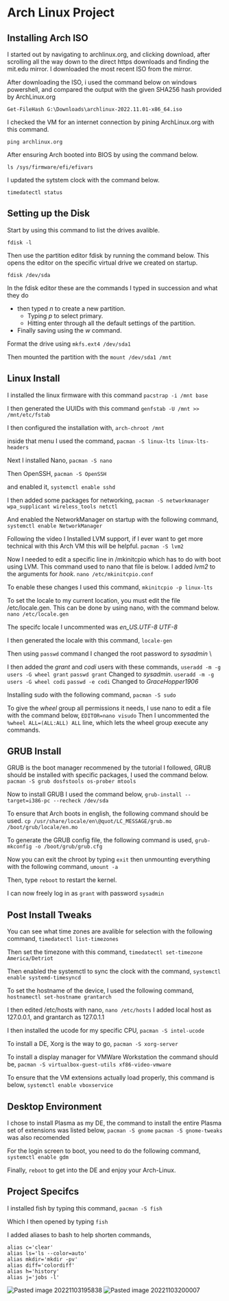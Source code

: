 # Arch Linux Project
## Installing Arch ISO
I started out by navigating to archlinux.org, and clicking download, after scrolling all the way down to the direct https downloads and finding the mit.edu mirror. I downloaded the most recent ISO from the mirror. 

After downloading the ISO, i used the command below on windows powershell, and compared the output with the given SHA256 hash provided by ArchLinux.org

`Get-FileHash G:\Downloads\archlinux-2022.11.01-x86_64.iso`

I checked the VM for an internet connection by pining ArchLinux.org with this command.

`ping archlinux.org`

After ensuring Arch booted into BIOS by using the command below.


`ls /sys/firmware/efi/efivars` 

I updated the sytstem clock with the command below.

`timedatectl status`

## Setting up the Disk
Start by using this command to list the drives avalible.

`fdisk -l` 

Then use the partition editor fdisk by running the command below. This opens the editor on the specific virtual drive we created on startup.

`fdisk /dev/sda` 
 
In the fdisk editor these are the commands I typed in succession and what they do 
- then typed *n* to create a new partition.
	- Typing *p* to select primary.
	- Hitting enter through all the default settings of the partition.
- Finally saving using the *w* command.

Format the drive using 
`mkfs.ext4 /dev/sda1`

Then mounted the partition with the 
`mount /dev/sda1 /mnt` 

## Linux Install 

I installed the linux firmware with this command 
`pacstrap -i /mnt base`

I then generated the UUIDs with this command 
`genfstab -U /mnt >> /mnt/etc/fstab`

I then configured the installation with,
`arch-chroot /mnt` 

inside that menu I used the command,
`pacman -S linux-lts linux-lts-headers` 

Next I installed Nano,
`pacman -S nano`

Then OpenSSH,
`pacman -S OpenSSH`

and enabled it,
`systemctl enable sshd`

I then added some packages for networking,
`pacman -S networkmanager wpa_supplicant wireless_tools netctl` 

And enabled the NetworkManager on startup with the following command,
`systemctl enable NetworkManager`

Following the video I Installed LVM support, if I ever want to get more technical with this Arch VM this will be helpful.
`pacman -S lvm2`

Now I needed to edit a specific line in /mkinitcpio which has to do with boot using LVM. This command used to nano that file is below. I added *lvm2* to the arguments for *hook*.
`nano /etc/mkinitcpio.conf`

To enable these changes I used this command,
`mkinitcpio -p linux-lts`

To set the locale to my current location, you must edit the file /etc/locale.gen. This can be done by using nano, with the command below.
`nano /etc/locale.gen` 

The specifc locale I uncommented was *en_US.UTF-8 UTF-8* 

I then generated the locale with this command,
`locale-gen` 

Then using `passwd` command I changed the root password to *sysadmin* \

I then added the *grant* and *codi* users with these commands,
`useradd -m -g users -G wheel grant`
	`passwd grant` Changed to *sysadmin*. 
`useradd -m -g users -G wheel codi`
	`passwd -e codi` Changed to *GraceHopper1906* 

Installing sudo with the following command,
`pacman -S sudo`

To give the *wheel* group all permissions it needs, I use nano to edit a file with the command below,
`EDITOR=nano visudo`
	Then I uncommented the `%wheel ALL=(ALL:ALL) ALL` line, which lets the wheel group execute any commands.

## GRUB Install

GRUB is the boot manager recommened by the tutorial I followed, GRUB should be installed with specific packages, I used the command below. 
`pacman -S grub dosfstools os-prober mtools` 

Now to install GRUB I used the command below,
`grub-install --target=i386-pc --recheck /dev/sda` 

To ensure that Arch boots in english, the following command should be used. 
`cp /usr/share/locale/en\@quot/LC_MESSAGE/grub.mo /boot/grub/locale/en.mo` 

To generate the GRUB config file, the following command is used,
`grub-mkconfig -o /boot/grub/grub.cfg`

Now you can exit the chroot by typing `exit` then unmounting everything with the following command,
`umount -a` 

Then, type `reboot` to restart the kernel.

I can now freely log in as `grant` with password `sysadmin`  

## Post Install Tweaks

You can see what time zones are avalible for selection with the following command,
`timedatectl list-timezones`

Then set the timezone with this command,
`timedatectl set-timezone America/Detriot` 

Then enabled the systemctl to sync the clock with the command,
`systemctl enable systemd-timesyncd` 

To set the hostname of the device, I used the following command,
`hostnamectl set-hostname grantarch` 

I then edited /etc/hosts with nano,
`nano /etc/hosts` 
	I added local host as 127.0.0.1, and grantarch as 127.0.1.1

I then installed the ucode for my specific CPU,
`pacman -S intel-ucode`

To install a DE, Xorg is the way to go, 
`pacman -S xorg-server` 

To install a display manager for VMWare Workstation the command should be, 
`pacman -S virtualbox-guest-utils xf86-video-vmware`

To ensure that the VM extensions actually load properly, this command is below,
`systemctl enable vboxservice`

## Desktop Environment

I chose to install Plasma as my DE, the command to install the entire Plasma set of extensions was listed below,
`pacman -S gnome`
`pacman -S gnome-tweaks` was also recomended


For the login screen to boot, you need to do the following command,
`systemctl enable gdm`

Finally, `reboot` to get into the DE and enjoy your Arch-Linux.


## Project Specifcs

I installed fish by typing this command, `pacman -S fish`

Which I then opened by typing `fish`

I added aliases to bash to help shorten commands, 

```
alias c='clear'
alias ls='ls --color=auto'
alias mkdir='mkdir -pv'
alias diff='colordiff'
alias h='history'
alias j='jobs -l'
```

![Pasted image 20221103195838](https://user-images.githubusercontent.com/111905937/199863430-80971584-c1c8-4625-bed0-17d71e30b83a.png)
![Pasted image 20221103200007](https://user-images.githubusercontent.com/111905937/199863439-ccf8797c-ff8b-4ffd-b1fb-22a40b9d1ac0.png)

